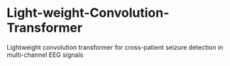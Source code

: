 # Light-weight-Convolution-Transformer
Lightweight convolution transformer for cross-patient seizure detection in multi-channel EEG signals
